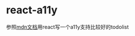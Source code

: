 # react-a11y
参照[mdn文档](https://developer.mozilla.org/en-US/docs/Learn/Tools_and_testing/Client-side_JavaScript_frameworks/React_accessibility)用react写一个a11y支持比较好的todolist
